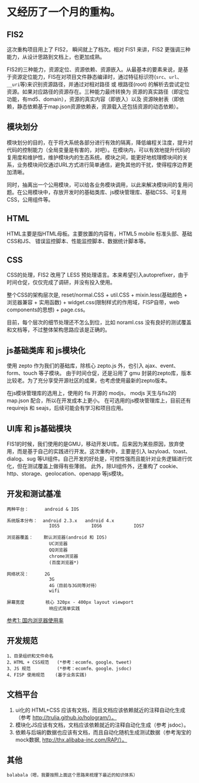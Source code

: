 # 又经历了一个月的重构。

## FIS2

这次重构项目用上了 FIS2， 瞬间就上了档次。相对 FIS1 来讲，FIS2 更强调三种能力，从设计思路到文档上，也更加成熟。

FIS2的三种能力，资源定位、资源依赖、资源嵌入。从最基本的要素来说，是基于资源定位能力，FIS在对项目文件静态编译时，通过特征标识符(`src`、`url`、`__uri`等)来识别资源路径，并通过对相对路径 或 根路径(root) 的解析去尝试定位资源。如果对应路径的资源存在。三种能力最终转换为 资源的真实路径（即定位功能，有md5、domain），资源的真实内容（即嵌入）以及 资源映射表（即依赖，静态依赖基于map.json资源依赖表，资源载入还包括资源的动态依赖）。

## 模块划分

模块划分的目的，在于将大系统各部分进行有效的隔离，降低编程关注度，提升对代码的控制能力（全局变量是有害的，对吧）。在模块内，可以有效地提升代码的复用度和维护性，维护模块内的生态系统。模块之间，能更好地梳理模块间的关系，业务模块间仅通过URL方式进行简单通信，避免其他的干扰，使得程序边界更加清晰。

同时，抽离出一个公用模块，可以给各业务模块调用，以此来解决模块间的复用问题。在公用模块中，存放开发时的基础类库、js模块管理库、基础CSS、可复用CSS，公用组件等。

## HTML 

HTML主要是指HTML母板。主要放置的内容有，HTML5 mobile 标准头部、基础CSS和JS、 错误监控脚本、性能监控脚本、数据统计脚本等。

## CSS

CSS的处理，FIS2 改用了 LESS 预处理语言。本来希望引入autoprefixer，由于时间仓促，仅仅完成了调研，并没有投入使用。

整个CSS的架构层次是, reset/normal.CSS + util.CSS + mixin.less(基础颜色 + 浏览器兼容 + 实用函数) + widget.css(限制样式的作用域，FISP自带，web components的思想) + page.css。 

目前，每个层次的细节处理还不怎么到位，比如 noraml.css 没有良好的测试覆盖和文档等，不过整体架构思路应该是正确的。

## js基础类库 和 js模块化

使用 zepto 作为我们的基础库，除核心 zepto.js 外，也引入 ajax、event、form、touch 等子模块。 由于时间仓促，还是沿用了 gmu 封装的zepto库，版本比较老。为了充分享受开源社区的成果，也考虑使用最新的zepto版本。

在js模块管理库的选用上，使用的 fis 开源的 modjs， modjs 天生与fis2的 map.json 配合，所以在开发成本上更小。 在可选用的js模块管理库上，目前还有 requirejs 和 seajs，后续可能会有学习和项目应用。

## UI库 和 js基础模块

FIS1的时候，我们使用的是GMU，移动开发UI库。后来因为某些原因，放弃使用，而是基于自己的实践进行开发。这次重构中，主要是引入 lazyload、toast、dialog、sug 等UI组件。自己开发的好处是，可控性强而且能针对业务逻辑进行优化，但在测试覆盖上做得有些薄弱。  此外，除UI组件外，还重构了 cookie、http、storage、geolocation、openapp 等js模块。

## 开发和测试基准

    两种平台：      android & IOS
    
    系统版本分布：  android 2.3.x   android 4.x
                    IOS5            IOS6            IOS7
                    
    浏览器覆盖：    默认浏览器(android 和 IOS)
                    UC浏览器
                    QQ浏览器
                    chrome浏览器
                    (百度浏览器*)
        
    网络状况：      2G
                    3G 
                    4G（目前与3G同等对待）
                    wifi
    
    屏幕宽度        核心 320px - 400px layout viewport
                    响应式简单实践
                    
    
[参考1:  国内浏览器使用率](http://www.cnnic.net.cn/hlwfzyj/hlwxzbg/ydhlwbg/201310/P020131016356661940876.pdf)    
                    
## 开发规范

    1、目录组织和文件命名
    2、HTML + CSS规范   (*参考：ecomfe、google、tweet)
    3、JS 规范          (*参考：ecomfe、google、jsdoc)
    4、FISP 使用规范    (基于业务实践)
    
## 文档平台

1. ui化的 HTML+CSS 应该有文档，而且文档应该依赖就近的注释自动化生成（参考 http://trulia.github.io/hologram/）。
2. 模块化JS应该有文档，文档应该依赖就近的注释自动化生成（参考 jsdoc）。
3. 依赖与后端的数据也应该有文档，而且自动化随机生成测试数据（参考淘宝的mock数据, http://thx.alibaba-inc.com/RAP/）。
    
## 其他
    
    balabala（嗯，我要按照上面这个思路来梳理下最近的知识体系）
